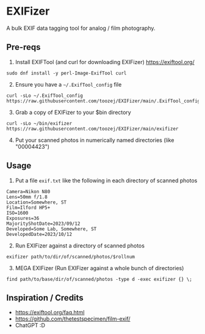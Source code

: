 # EXIFizer

A bulk EXIF data tagging tool for analog / film photography.

## Pre-reqs
1. Install EXIFTool (and curl for downloading EXIFizer)
https://exiftool.org/
```
sudo dnf install -y perl-Image-ExifTool curl
```

2. Ensure you have a `~/.ExifTool_config` file
```
curl -sLo ~/.ExifTool_config https://raw.githubusercontent.com/toozej/EXIFizer/main/.ExifTool_config
```

3. Grab a copy of EXIFizer to your $bin directory
```
curl -sLo ~/bin/exifizer https://raw.githubusercontent.com/toozej/EXIFizer/main/exifizer
```

4. Put your scanned photos in numerically named directories (like "00004423")

## Usage
1. Put a file `exif.txt` like the following in each directory of scanned photos
```
Camera=Nikon N80
Lens=50mm f/1.8
Location=Somewhere, ST
Film=Ilford HP5+
ISO=1600
Exposures=36
MajorityShotDate=2023/09/12
Developed=Some Lab, Somewhere, ST
DevelopedDate=2023/10/12
```

2. Run EXIFizer against a directory of scanned photos
```
exifizer path/to/dir/of/scanned/photos/$rollnum
```

3. MEGA EXIFizer (Run EXIFizer against a whole bunch of directories)
```
find path/to/base/dir/of/scanned/photos -type d -exec exifizer {} \;
```

## Inspiration / Credits
- https://exiftool.org/faq.html
- https://github.com/thetestspecimen/film-exif/
- ChatGPT :D
